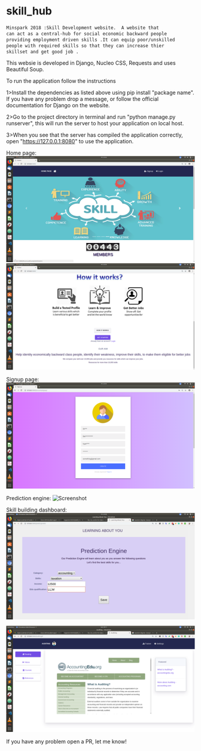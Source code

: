 # skill_hub
    Minspark 2018 :Skill Development website.  A website that 
    can act as a central-hub for social economic backward people
    providing employment driven skills .It can equip poor/unskilled
    people with required skills so that they can increase thier 
    skillset and get good job .

This websie is developed in Django, Nucleo CSS, Requests and uses Beautiful Soup.

To run the application follow the instructions

1>Install the dependencies as listed above using pip install "package name".
If you have any problem drop a message, or follow the official documentation for Django on the website.

2>Go to the project directory in terminal and run "python manage.py runserver", this will run the server to host your application on local host.

3>When you see that the server has compiled the application correctly, open "https://127.0.0.1:8080" to use the application.

Home page:
![Screenshot](/images/1.png) ![Screenshot](/images/2.png)

Signup page:
![Screenshot](/images/3.png)

Prediction engine:
![Screenshot](/images/4.png)

Skill building dashboard:
![Screenshot](/images/5.png)

![Screenshot](/images/9.png)

If you have any problem open a PR, let me know!
